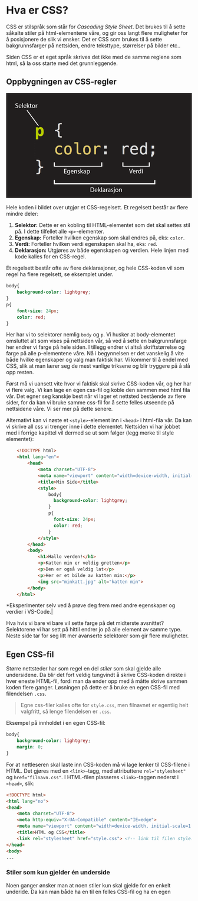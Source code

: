 # Hva er CSS?

CSS er stilspråk som står for *Cascading Style Sheet*. Det brukes til å sette såkalte stiler på html-elementene våre, og gir oss langt flere muligheter for å posisjonere de slik vi ønsker.
Det er CSS som brukes til å sette bakgrunnsfarger på nettsiden, endre teksttype, størrelser på bilder etc..

Siden CSS er et eget språk skrives det ikke med de samme reglene som html, så la oss starte med det grunnleggende.



## Oppbygningen av CSS-regler

![Et CSS-regelsett](./bilder/3_1%20-%20css/css-regel.png)
  
Hele koden i bildet over utgjør et CSS-regelsett.
Et regelsett består av flere mindre deler:  

1. **Selektor:** Dette er en kobling til HTML-elementet som det skal settes stil på. I dette tilfellet alle `<p>`-elementer.
2. **Egenskap:** Forteller hvilken egenskap som skal endres på, eks: `color`.
3. **Verdi:** Forteller hvilken verdi egenskapen skal ha, eks: `red`.
4. **Deklarasjon:** Utgjøres av både egenskapen og verdien. Hele linjen med kode kalles for en CSS-regel.


Et regelsett består ofte av flere deklarasjoner, og hele CSS-koden vil som regel ha flere regelsett, se eksemplet under.

```CSS
body{
    background-color: lightgrey;
}
p{
    font-size: 24px;
    color: red;
}
```

Her har vi to selektorer nemlig `body` og `p`. Vi husker at body-elementet omsluttet alt som vises på nettsiden vår, så ved å sette en bakgrunnsfarge her endrer vi farge på hele siden. I tillegg endrer vi altså skriftstørrelse og farge på alle p-elementene våre. Nå i begynnelsen er det vanskelig å vite både hvilke egenskaper og valg man faktisk har. Vi kommer til å endel med CSS, slik at man lærer seg de mest vanlige triksene og blir tryggere på å slå opp resten.

Først må vi uansett vite hvor vi faktisk skal skrive CSS-koden vår, og her har vi flere valg. Vi kan lage en egen css-fil og koble den sammen med html fila vår. Det egner seg kanskje best når vi lager et nettsted bestående av flere sider, for da kan vi bruke samme css-fil for å sette felles utseende på nettsidene våre. Vi ser mer på dette senere.

Alternativt kan vi nøste et `<style>`-element inn i  `<head>` i html-fila vår. Da kan vi skrive all css vi trenger inne i dette elementet. Nettsiden vi har jobbet med i forrige kapittel vil dermed se ut som følger (legg merke til style elementet):

```HTML
    <!DOCTYPE html>
    <html lang="en">
        <head>
            <meta charset="UTF-8">
            <meta name="viewport" content="width=device-width, initial-scale=1.0">
            <title>Min Side</title>
            <style>
                body{
                  background-color: lightgrey;
                }
                p{
                  font-size: 24px;
                  color: red;
                }
            </style>
        </head>
        <body>
            <h1>Hallo verden!</h1>
            <p>Katten min er veldig gretten</p>
            <p>Den er også veldig lat</p>
            <p>Her er et bilde av katten min:</p>
            <img src="minkatt.jpg" alt="katten min">
        </body>
    </html>
```
*Eksperimenter selv ved å prøve deg frem med andre egenskaper og verdier i VS-Code.|


Hva hvis vi bare vi bare vil sette farge på det midterste avsnittet? Selektorene vi har sett på hittil endrer jo på alle element av samme type. Neste side tar for seg litt mer avanserte selektorer som gir flere muligheter.

## Egen CSS-fil

Større nettsteder har som regel en del *stiler* som skal gjelde alle undersidene.
Da blir det fort veldig tungvindt å skrive CSS-koden direkte i hver eneste HTML-fil, fordi man da ender opp med å måtte skrive sammen koden flere ganger.
Løsningen på dette er å bruke en egen CSS-fil med filendelsen `.css`.

> Egne css-filer kalles ofte for `style.css`, men filnavnet er egentlig helt valgfritt, så lenge filendelsen er `.css`. 

Eksempel på innholdet i en egen CSS-fil:

```css
body{
    background-color: lightgrey;
    margin: 0;
}

```

For at nettleseren skal laste inn CSS-koden må vi lage lenker til CSS-filene i HTML.
Det gjøres med en `<link>`-tagg, med attributtene `rel="stylesheet"` og `href="filnavn.css"`.
I HTML-filen plasseres `<link>`-taggen nederst i `<head>`, slik:

```html
<!DOCTYPE html>
<html lang="no">
<head>
    <meta charset="UTF-8">
    <meta http-equiv="X-UA-Compatible" content="IE=edge">
    <meta name="viewport" content="width=device-width, initial-scale=1.0">
    <title>HTML og CSS</title>
    <link rel="stylesheet" href="style.css"> <!-- link til filen style.css som ligger i samme mappe som denne html-filen -->
</head>
<body>
...
```

### Stiler som kun gjelder én underside

Noen ganger ønsker man at noen stiler kun skal gjelde for en enkelt underide.
Da kan man både ha en <link> til en felles CSS-fil og ha en egen <style>-tagg med stilen som kun skal gjelde undersiden.
For eksempel slik:

```html
<!DOCTYPE html>
<html lang="no">
<head>
    <meta charset="UTF-8">
    <meta http-equiv="X-UA-Compatible" content="IE=edge">
    <meta name="viewport" content="width=device-width, initial-scale=1.0">
    <title>HTML og CSS</title>
    <link rel="stylesheet" href="style.css"> <!-- All stil som gjelder alle undersider skrives i style.css -->
    <style>
        /* stil som kun gjelder denne undersiden skrives her */
        body{
            background-image: url("bilder/solsystemet.png");
            background-size: cover;
        }
    </style>
</head>
<body>
...
```

### Flere CSS-filer

Noen ganger ønsker man at noen stiler kun skal gjelde flere enn én underside, men ikke alle.
Da kan man bruke flere CSS-filer, med lenker eks. slik:

> Rekkefølgen på <link>-taggene har noe å si. Nettleseren leser koden ovenfra og ned, derfor vil stilene i den nederste overskrive stilene i linkene over.

```html
<!DOCTYPE html>
<html lang="no">
<head>
    <meta charset="UTF-8">
    <meta http-equiv="X-UA-Compatible" content="IE=edge">
    <meta name="viewport" content="width=device-width, initial-scale=1.0">
    <title>HTML og CSS</title>
    <link rel="stylesheet" href="style.css"> <!-- All stil som gjelder alle undersider skrives i style.css -->
    <link rel="stylesheet" href="produktsider.css"> <!-- Stiler som kun skal gjelde noen få undersider skrives i en egen fil -->
</head>
<body>
...
```

## Oppgaver

1. Lag et nettsted om solsystemet
   - Last ned filen [solsystemet.zip](https://raw.githubusercontent.com/sandvika-VGS/sandvika-VGS.github.io/master/3-css/solsystemet.zip)
   - Nettsted skal minst ha:
   - Fire undersider:
     - index.html – hjemmesiden
     - solen.html – En infoside om solen
     - mars.html – En infoside om mars
     - planetene.html – En oversikt over planetene
   - Navigasjonsbar
   - Overskrifter
   - En egen CSS-fil
   - En annen bakgrunnsfarge enn hvit
